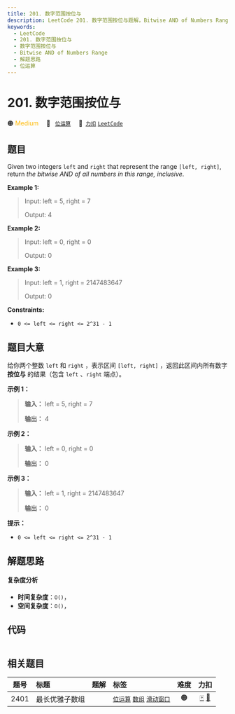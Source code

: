```yaml
---
title: 201. 数字范围按位与
description: LeetCode 201. 数字范围按位与题解，Bitwise AND of Numbers Range，包含解题思路、复杂度分析以及完整的 JavaScript 代码实现。
keywords:
  - LeetCode
  - 201. 数字范围按位与
  - 数字范围按位与
  - Bitwise AND of Numbers Range
  - 解题思路
  - 位运算
---
```


# 201. 数字范围按位与

🟠 <font color=#ffb800>Medium</font>&emsp; 🔖&ensp; [`位运算`](/tag/bit-manipulation.md)&emsp; 🔗&ensp;[`力扣`](https://leetcode.cn/problems/bitwise-and-of-numbers-range) [`LeetCode`](https://leetcode.com/problems/bitwise-and-of-numbers-range)

## 题目

Given two integers `left` and `right` that represent the range `[left,
right]`, return _the bitwise AND of all numbers in this range, inclusive_.

**Example 1:**

> Input: left = 5, right = 7
>
> Output: 4

**Example 2:**

> Input: left = 0, right = 0
>
> Output: 0

**Example 3:**

> Input: left = 1, right = 2147483647
>
> Output: 0

**Constraints:**

- `0 <= left <= right <= 2^31 - 1`

## 题目大意

给你两个整数 `left` 和 `right` ，表示区间 `[left, right]` ，返回此区间内所有数字 **按位与** 的结果（包含
`left` 、`right` 端点）。

**示例 1：**

> **输入：** left = 5, right = 7
>
> **输出：** 4

**示例 2：**

> **输入：** left = 0, right = 0
>
> **输出：** 0

**示例 3：**

> **输入：** left = 1, right = 2147483647
>
> **输出：** 0

**提示：**

- `0 <= left <= right <= 2^31 - 1`

## 解题思路

#### 复杂度分析

- **时间复杂度**：`O()`，
- **空间复杂度**：`O()`，

## 代码

```javascript

```

## 相关题目

<!-- prettier-ignore -->
| 题号 | 标题 | 题解 | 标签 | 难度 | 力扣 |
| :------: | :------ | :------: | :------ | :------: | :------: |
| 2401 | 最长优雅子数组 |  |  [`位运算`](/tag/bit-manipulation.md) [`数组`](/tag/array.md) [`滑动窗口`](/tag/sliding-window.md) | 🟠 | [🀄️](https://leetcode.cn/problems/longest-nice-subarray) [🔗](https://leetcode.com/problems/longest-nice-subarray) |

